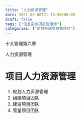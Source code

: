 ```yaml
---
title: "人力资源管理"
date: 2021-08-08T21:19:58+08:00
draft: false
tags: ["信息系统项目管理师"]
categories: ["信息系统项目管理师"]
---
```


十大管理第六季

人力资源管理

# 项目人力资源管理

1. 规划人力资源管理
2. 组建项目团队
3. 建设项目团队
4. 管量项目团队